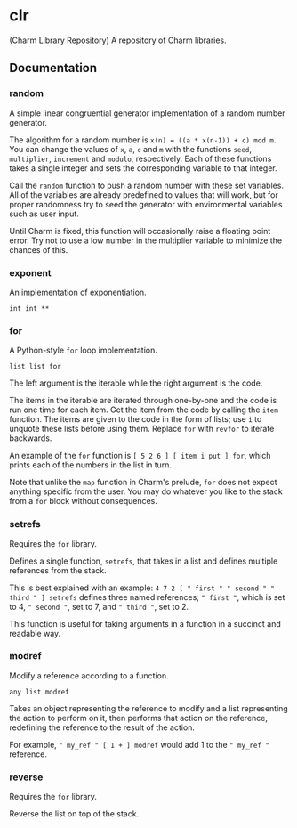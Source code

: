 # clr
(Charm Library Repository) A repository of Charm libraries.

## Documentation

### random
A simple linear congruential generator implementation of a random number generator.

The algorithm for a random number is `x(n) = ((a * x(n-1)) + c) mod m`.
You can change the values of `x`, `a`, `c` and `m` with the functions `seed`, `multiplier`, `increment` and `modulo`, respectively. 
Each of these functions takes a single integer and sets the corresponding variable to that integer.

Call the `random` function to push a random number with these set variables. All of the variables are already predefined to values that will work, but for proper randomness try to seed the generator with environmental variables such as user input.

Until Charm is fixed, this function will occasionally raise a floating point error. Try not to use a low number in the multiplier variable to minimize the chances of this.

### exponent
An implementation of exponentiation.
```
int int **
```

### for
A Python-style `for` loop implementation.
```
list list for
```
The left argument is the iterable while the right argument is the code.

The items in the iterable are iterated through one-by-one and the code is run one time for each item. Get the item from the code by calling the `item` function.
The items are given to the code in the form of lists; use `i` to unquote these lists before using them.
Replace `for` with `revfor` to iterate backwards.

An example of the `for` function is `[ 5 2 6 ] [ item i put ] for`, which prints each of the numbers in the list in turn.

Note that unlike the `map` function in Charm's prelude, `for` does not expect anything specific from the user. You may do whatever you like to the stack from a `for` block without consequences.

### setrefs
Requires the `for` library.

Defines a single function, `setrefs`, that takes in a list and defines multiple references from the stack.

This is best explained with an example: `4 7 2 [ " first " " second " " third " ] setrefs` defines three named references; `" first "`, which is set to 4, `" second "`, set to 7, and `" third "`, set to 2.

This function is useful for taking arguments in a function in a succinct and readable way.

### modref
Modify a reference according to a function.
```
any list modref
```
Takes an object representing the reference to modify and a list representing the action to perform on it, then performs that action on the reference, redefining the reference to the result of the action.

For example, `" my_ref " [ 1 + ] modref` would add 1 to the `" my_ref "` reference.

### reverse
Requires the `for` library.

Reverse the list on top of the stack.
